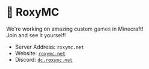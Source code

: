 # 🐺 RoxyMC
We're working on amazing custom games in Minecraft!
<br>Join and see it yourself!
- Server Address: `roxymc.net`
- Website: [`roxymc.net`](https://roxymc.net/)
- Discord: [`dc.roxymc.net`](https://dc.roxymc.net/)
